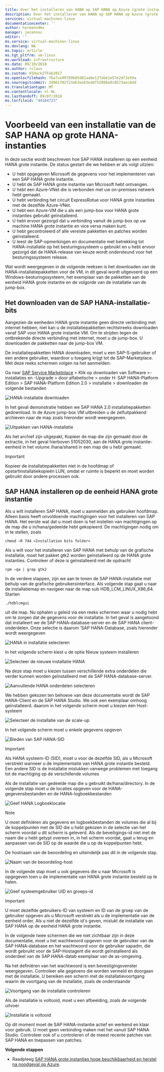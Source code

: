 ```yaml
---
title: Over het installeren van HANA op SAP HANA op Azure (grote instanties) | Microsoft Docs
description: Over het installeren van HANA op SAP HANA op Azure (grote instantie).
services: virtual-machines-linux
documentationcenter: ''
author: hermanndms
manager: jeconnoc
editor: ''
ms.service: virtual-machines-linux
ms.devlang: NA
ms.topic: article
ms.tgt_pltfrm: vm-linux
ms.workload: infrastructure
ms.date: 09/10/2018
ms.author: rclaus
ms.custom: H1Hack27Feb2017
ms.openlocfilehash: 76a7ce99799b85d81aa6e127ebe1e57e2df3e59a
ms.sourcegitcommit: 2d961702f23e63ee63eddf52086e0c8573aec8dd
ms.translationtype: MT
ms.contentlocale: nl-NL
ms.lasthandoff: 09/07/2018
ms.locfileid: "44164723"
---
```

# <a name="example-of-an-sap-hana-installation-on-hana-large-instances"></a>Voorbeeld van een installatie van de SAP HANA op grote HANA-instanties

In deze sectie wordt beschreven hoe SAP HANA installeren op een eenheid HANA grote instantie. De status gestart die we hebben er als volgt uitzien:

- U hebt opgegeven Microsoft de gegevens voor het implementeren van een SAP HANA grote instantie.
- U hebt de SAP HANA grote instantie van Microsoft hebt ontvangen.
- U hebt een Azure-VNet die is verbonden met uw on-premises netwerk hebt gemaakt.
- U hebt verbinding het circuit ExpressRotue voor HANA grote instanties met de dezelfde Azure-VNet.
- U hebt een Azure-VM die u als een jump-box voor HANA grote instanties gebruikt geïnstalleerd.
- U hebt ervoor gezorgd dat u verbinding vanuit de jump-box op uw machine HANA grote instantie en vice versa maken kunt.
- U hebt gecontroleerd of alle vereiste pakketten en patches worden geïnstalleerd.
- U leest de SAP-opmerkingen en documentatie met betrekking tot HANA-installatie op het besturingssysteem u gebruikt en u hebt ervoor gezorgd dat de HANA-release van keuze wordt ondersteund voor het besturingssysteem release.

Wat wordt weergegeven in de volgende reeksen is het downloaden van de HANA-installatiepakketten voor de VM, in dit geval wordt uitgevoerd op een Windows-besturingssysteem, het exemplaar van de pakketten aan de eenheid HANA grote instantie en de volgorde van de installatie van de jump-box.

## <a name="download-of-the-sap-hana-installation-bits"></a>Het downloaden van de SAP HANA-installatie-bits
Aangezien de eenheden HANA grote instantie geen directe verbinding met internet hebben, niet kan u de installatiepakketten rechtstreeks downloaden vanaf SAP voor HANA grote instantie VM. Om te strijden tegen de ontbrekende directe verbinding met internet, moet u de jump-box. U downloaden de pakketten naar de jump-box VM.

De installatiepakketten HANA downloaden, moet u een SAP-S-gebruiker of een andere gebruiker, waardoor u toegang krijgt tot de SAP-Marketplace. Met deze reeks schermen volgen na het aanmelden:

Ga naar [SAP Service Marketplace](https://support.sap.com/en/index.html) > Klik op downloaden van Software >-installaties en -Upgrade > door alfabetische > onder H: SAP HANA-Platform Edition > SAP HANA-Platform Edition 2.0 > installatie > downloaden de volgende bestanden

![HANA-installatie downloaden](./media/hana-installation/image16_download_hana.PNG)

In het geval demonstratie hebben we SAP HANA 2.0 installatiepakketten gedownload. In de Azure jump-box VM uitbreiden u de zelfuitpakkend archieven naar de map zoals hieronder wordt weergegeven.

![Uitpakken van HANA-installatie](./media/hana-installation/image17_extract_hana.PNG)

Als het archief zijn uitgepakt, Kopieer de map die zijn gemaakt door de extractie, in het geval hierboven 51052030, aan de HANA grote instantie-eenheid in het volume /hana/shared in een map die u hebt gemaakt.

> [!Important]
> Kopieer de installatiepakketten niet in de hoofdmap of opstartinstallatiekopieën LUN, omdat er ruimte is beperkt en moet worden gebruikt door andere processen ook.


## <a name="install-sap-hana-on-the-hana-large-instance-unit"></a>SAP HANA installeren op de eenheid HANA grote instantie
Als u wilt installeren SAP HANA, moet u aanmelden als gebruiker hoofdmap. Alleen basis heeft onvoldoende machtigingen voor het installeren van SAP HANA.
Het eerste wat dat u moet doen is het instellen van machtigingen op de map die u in/hana/gedeelde hebt gekopieerd. De machtigingen nodig om in te stellen, zoals

```
chmod –R 744 <Installation bits folder>
```

Als u wilt voor het installeren van SAP HANA met behulp van de grafische installatie, moet het pakket gtk2 worden geïnstalleerd op de HANA grote instanties. Controleer of deze is geïnstalleerd met de opdracht

```
rpm –qa | grep gtk2
```

In de verdere stappen, zijn we aan te tonen de SAP HANA-installatie met behulp van de grafische gebruikersinterface. Als volgende stap gaat u naar de installatiemap en navigeer naar de map sub HDB_LCM_LINUX_X86_64. Starten

```
./hdblcmgui 
```
uit die map. Nu ophalen u geleid via een reeks schermen waar u nodig hebt om te zorgen dat de gegevens voor de installatie. In het geval is aangetoond dat installeert we de SAP HANA-database-server en de SAP HANA client-onderdelen. Onze selectie is daarom 'SAP HANA-Database, zoals hieronder wordt weergegeven

![HANA in installatie selecteren](./media/hana-installation/image18_hana_selection.PNG)

In het volgende scherm kiest u de optie Nieuw systeem installeren

![Selecteer de nieuwe installatie HANA](./media/hana-installation/image19_select_new.PNG)

Na deze stap moet u kiezen tussen verschillende extra onderdelen die verder kunnen worden geïnstalleerd met de SAP HANA-database-server.

![Aanvullende HANA onderdelen selecteren](./media/hana-installation/image20_select_components.PNG)

We hebben gekozen ten behoeve van deze documentatie wordt de SAP HANA-Client en de SAP HANA Studio. We ook een exemplaar omhoog geïnstalleerd. daarom in het volgende scherm moet u kiezen één Host-systeem 

![Selecteer de installatie van de scale-up](./media/hana-installation/image21_single_host.PNG)

In het volgende scherm moet u enkele gegevens opgeven

![Bieden van SAP HANA-SID](./media/hana-installation/image22_provide_sid.PNG)

> [!Important]
> Als HANA systeem-ID (SID), moet u voor de dezelfde SID, als u Microsoft verstrekt wanneer u de implementatie van HANA grote instantie besteld. Een andere SID is de installatie mislukken vanwege problemen met toegang tot de machtiging op de verschillende volumes

Als de installatie van gedeelde map die u gebruikt de/hana/directory. In de volgende stap moet u de locaties opgeven voor de HANA-gegevensbestanden en de HANA-logboekbestanden


![Geef HANA Logboeklocatie](./media/hana-installation/image23_provide_log.PNG)

> [!Note]
> U moet definiëren als gegevens en logboekbestanden de volumes die al bij de koppelpunten met de SID die u hebt gekozen in de selectie van het scherm voordat u dit scherm is geleverd. Als de beveiligings-id niet met de naam die u hebt getypt overeen in, in het scherm voordat, gaat u terug en aanpassen van de SID op de waarde die u op de koppelpunten hebt.

De hostnaam van de beoordeling en uiteindelijk pas dit in de volgende stap. 

![Naam van de beoordeling-host](./media/hana-installation/image24_review_host_name.PNG)

In de volgende stap moet u ook gegevens die u naar Microsoft is opgegeven toen u de implementatie van HANA grote instantie besteld op te halen. 

![Geef systeemgebruiker UID en groeps-id](./media/hana-installation/image25_provide_guid.PNG)

> [!Important]
> U moet dezelfde gebruikers-ID van systeem en ID van de groep van de gebruiker opgeven als u Microsoft verstrekt als u de implementatie van de eenheid order. Als u niet de dezelfde id's geven, mislukt de installatie van SAP HANA op de eenheid HANA grote instantie.

In de volgende twee schermen die we niet zichtbaar zijn in deze documentatie, moet u het wachtwoord opgeven voor de gebruiker van de SAP HANA-database en het wachtwoord voor de gebruiker sapadm, die wordt gebruikt voor de SAP-Hostagent die wordt geïnstalleerd als onderdeel van de SAP HANA-datab exemplaar van de as-omgeving.

Na het definiëren van het wachtwoord is een bevestigingsvenster weergegeven. Controleer alle gegevens die worden vermeld en doorgaan met de installatie. U bereiken een scherm met de installatievoortgang waarin de voortgang van de installatie, zoals de onderstaande

![Voortgang van de installatie controleren](./media/hana-installation/image27_show_progress.PNG)

Als de installatie is voltooid, moet u een afbeelding, zoals de volgende uitvoer

![Installatie is voltooid](./media/hana-installation/image28_install_finished.PNG)

Op dit moment moet de SAP HANA-instantie actief en werkend en klaar voor gebruik. U moet geen verbinding maken met het vanuit SAP HANA Studio. Controleer ook of u controleren of de meest recente patches van SAP HANA en toepassen van patches.


**Volgende stappen**

- Raadpleeg [SAP HANA grote instanties hoge beschikbaarheid en herstel na noodgeval op Azure](hana-overview-high-availability-disaster-recovery.md).

